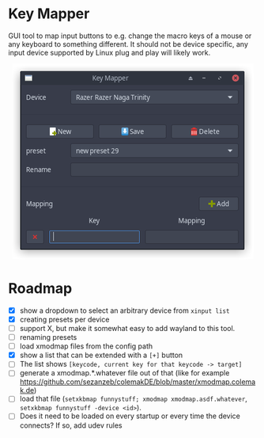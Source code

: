 # Key Mapper

GUI tool to map input buttons to e.g. change the macro keys of a mouse or any keyboard to something
different. It should not be device specific, any input device supported by Linux plug and play will likely
work.

<p align="center">
    <img src="data/screenshot.png"/>
</p>

# Roadmap

- [x] show a dropdown to select an arbitrary device from `xinput list`
- [x] creating presets per device
- [ ] support X, but make it somewhat easy to add wayland to this tool.
- [ ] renaming presets
- [ ] load xmodmap files from the config path
- [x] show a list that can be extended with a `[+]` button
- [ ] The list shows `[keycode, current key for that keycode -> target]`
- [ ] generate a xmodmap.*.whatever file out of that (like for example https://github.com/sezanzeb/colemakDE/blob/master/xmodmap.colemak.de)
- [ ] load that file (`setxkbmap funnystuff; xmodmap xmodmap.asdf.whatever`, `setxkbmap funnystuff -device <id>`).
- [ ] Does it need to be loaded on every startup or every time the device connects? If so, add udev rules

